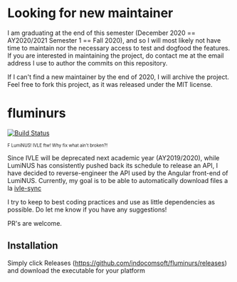 # Looking for new maintainer
I am graduating at the end of this semester (December 2020 == AY2020/2021 Semester 1 == Fall 2020), and so I will most likely not have time to maintain nor the necessary access to test and dogfood the features.
If you are interested in maintaining the project, do contact me at the email address I use to author the commits on this repository.

If I can't find a new maintainer by the end of 2020, I will archive the project.
Feel free to fork this project, as it was released under the MIT license.

# fluminurs

[![Build Status](https://travis-ci.com/indocomsoft/fluminurs.svg?branch=master)](https://travis-ci.com/indocomsoft/fluminurs)

<sup><sub>F LumiNUS! IVLE ftw! Why fix what ain't broken?!</sub></sup>

Since IVLE will be deprecated next academic year (AY2019/2020), while LumiNUS has consistently pushed back its schedule to release an API, I have decided to reverse-engineer the API used by the Angular front-end of LumiNUS. Currently, my goal is to be able to automatically download files a la [ivle-sync](https://github.com/goweiwen/ivle-sync)

I try to keep to best coding practices and use as little dependencies as possible. Do let me know if you have any suggestions!

PR's are welcome.

## Installation
Simply click Releases (https://github.com/indocomsoft/fluminurs/releases) and download the executable for your platform
